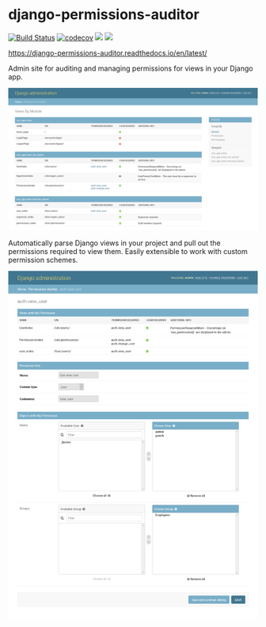 django-permissions-auditor
==========================

[![Build Status](https://travis-ci.com/AACEngineering/django-permissions-auditor.svg?branch=master)](https://travis-ci.com/AACEngineering/django-permissions-auditor)
[![codecov](https://codecov.io/gh/AACEngineering/django-permissions-auditor/branch/master/graph/badge.svg)](https://codecov.io/gh/AACEngineering/django-permissions-auditor)
[![](https://img.shields.io/pypi/v/django-permissions-auditor.svg)](https://pypi.org/project/django-permissions-auditor/)
[![](https://readthedocs.org/projects/django-permissions-auditor/badge/?version=latest&style=flat)](https://django-permissions-auditor.readthedocs.io/en/latest/)


https://django-permissions-auditor.readthedocs.io/en/latest/


Admin site for auditing and managing permissions for views in your Django app.


![Screenshot](docs/img/admin_index.png?raw=true "Screenshot")


Automatically parse Django views in your project and pull out the permissions required to view them. Easily extensible to work with custom permission schemes.


![Screenshot](docs/img/admin_permissions.png?raw=true "Screenshot")
